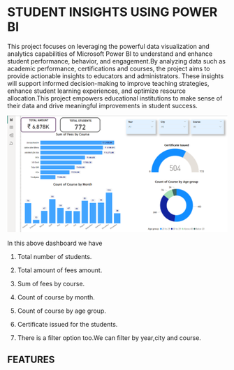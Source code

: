 # STUDENT INSIGHTS USING POWER BI

This project focuses on leveraging the powerful data visualization and analytics capabilities of Microsoft Power BI to understand and enhance student performance, behavior, and engagement.By analyzing data such as academic performance, certifications and courses, the project aims to provide actionable insights to educators and administrators. These insights will support informed decision-making to improve teaching strategies, enhance student learning experiences, and optimize resource allocation.This project empowers educational institutions to make sense of their data and drive meaningful improvements in student success.


![image](https://github.com/SAKTHISWAR/PowerBI/blob/main/6.png)


In this above dashboard we have 

1) Total number of students.

2) Total amount of fees amount.

3) Sum of fees by course.

4) Count of course by month.

5) Count of course by age group.

6) Certificate issued for the students.

7) There is a filter option too.We can filter by year,city and course.

## FEATURES


